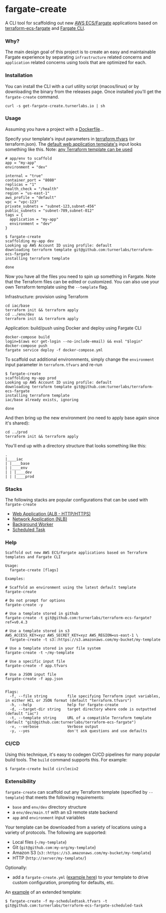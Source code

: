 fargate-create
==============

A CLI tool for scaffolding out new [AWS ECS/Fargate](https://aws.amazon.com/fargate/) applications based on [terraform-ecs-fargate](https://github.com/turnerlabs/terraform-ecs-fargate) and [Fargate CLI](https://github.com/turnerlabs/fargate).


### Why?

The main design goal of this project is to create an easy and maintainable Fargate experience by separating `infrastructure` related concerns and `application` related concerns using tools that are optimized for each.

### Installation

You can install the CLI with a curl utility script (macos/linux) or by downloading the binary from the releases page. Once installed you'll get the `fargate-create` command.

```
curl -s get-fargate-create.turnerlabs.io | sh
````

### Usage

Assuming you have a project with a [Dockerfile]()...

Specify your template's input parameters in [terraform.tfvars](https://www.terraform.io/docs/configuration/variables.html) (or terraform.json).  The [default web application template's](https://github.com/turnerlabs/terraform-ecs-fargate) input looks something like this. Note: [any Terraform template can be used](#extensibility)

```hcl
# app/env to scaffold
app = "my-app"
environment = "dev"

internal = "true"
container_port = "8080"
replicas = "1"
health_check = "/health"
region = "us-east-1"
aws_profile = "default"
vpc = "vpc-123"
private_subnets = "subnet-123,subnet-456"
public_subnets = "subnet-789,subnet-012"
tags = {
  application = "my-app"
  environment = "dev"
}
```

```shell
$ fargate-create
scaffolding my-app dev
Looking up AWS Account ID using profile: default
downloading terraform template git@github.com:turnerlabs/terraform-ecs-fargate
installing terraform template

done
```

Now you have all the files you need to spin up something in Fargate. Note that the Terraform files can be edited or customized. You can also use your own Terraform template using the `--template` flag.

Infrastructure:  provision using Terraform
```shell
cd iac/base
terraform init && terraform apply
cd ../env/dev
terraform init && terraform apply
```

Application:  build/push using Docker and deploy using Fargate CLI
```shell
docker-compose build
login=$(aws ecr get-login --no-include-email) && eval "$login"
docker-compose push
fargate service deploy -f docker-compose.yml
```

To scaffold out additional environnments, simply change the `environment` input parameter in `terraform.tfvars` and re-run
```shell
$ fargate-create
scaffolding my-app prod
Looking up AWS Account ID using profile: default
downloading terraform template git@github.com:turnerlabs/terraform-ecs-fargate
installing terraform template
iac/base already exists, ignoring

done
```

And then bring up the new environment (no need to apply base again since it's shared):
```shell
cd ../prod
terraform init && terraform apply
```

You'll end up with a directory structure that looks something like this:
```
.
|____iac
| |____base
| |____env
| | |____dev
| | |____prod
```

### Stacks

The following stacks are popular configurations that can be used with `fargate-create`

- [Web Application (ALB - HTTP/HTTPS)](https://github.com/turnerlabs/terraform-ecs-fargate#fargate-create)
- [Network Application (NLB)](https://github.com/turnerlabs/terraform-ecs-fargate-nlb#fargate-create)
- [Background Worker](https://github.com/turnerlabs/terraform-ecs-fargate-background-worker#fargate-create)
- [Scheduled Task](https://github.com/turnerlabs/terraform-ecs-fargate-scheduled-task#fargate-create)
 

### Help

```
Scaffold out new AWS ECS/Fargate applications based on Terraform templates and Fargate CLI

Usage:
  fargate-create [flags]

Examples:

# Scaffold an environment using the latest default template
fargate-create

# Do not prompt for options
fargate-create -y

# Use a template stored in github
fargate-create -t git@github.com:turnerlabs/terraform-ecs-fargate?ref=v0.4.3

# Use a template stored in s3
AWS_ACCESS_KEY=xyz AWS_SECRET_KEY=xyz AWS_REGION=us-east-1 \
  fargate-create -t s3::https://s3.amazonaws.com/my-bucket/my-template
	
# Use a template stored in your file system
fargate-create -t ~/my-template

# Use a specific input file
fargate-create -f app.tfvars

# Use a JSON input file
fargate-create -f app.json


Flags:
  -f, --file string         file specifying Terraform input variables, in either HCL or JSON format (default "terraform.tfvars")
  -h, --help                help for fargate-create
  -d, --target-dir string   target directory where code is outputted (default "iac")
  -t, --template string     URL of a compatible Terraform template (default "git@github.com:turnerlabs/terraform-ecs-fargate")
  -v, --verbose             Verbose output
  -y, --yes                 don't ask questions and use defaults
```


### CI/CD

Using this technique, it's easy to codegen CI/CD pipelines for many popular build tools.  The `build` command supports this. For example:

```shell
$ fargate-create build circleciv2
```

### Extensibility

`fargate-create` can scaffold out any Terraform template (specified by `--template`) that meets the following requirements:

- `base` and `env/dev` directory structure 
- a `env/dev/main.tf` with an s3 remote state backend
- `app` and `environment` input variables

Your template can be downloaded from a variety of locations using a variety of protocols.  The following are supported:

- Local files (`~/my-template`)
- Git (`git@github.com:my-org/my-template`)
- Amazon S3 (`s3::https://s3.amazonaws.com/my-bucket/my-template`)
- HTTP (`http://server/my-template/`)

Optionally:

- add a `fargate-create.yml` ([example here](examples/fargate-create.yml)) to your template to drive custom configuration, prompting for defaults, etc. 

An [example](https://github.com/turnerlabs/terraform-ecs-fargate-scheduled-task/) of an extended template:
```shell
$ fargate-create -f my-scheduledtask.tfvars -t git@github.com:turnerlabs/terraform-ecs-fargate-scheduled-task
```
